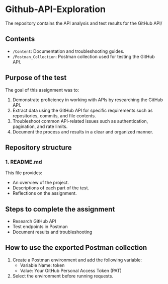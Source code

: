# Github-API-Exploration

The repository contains the API analysis and test results for the GitHub API/

## Contents
- `/Content`: Documentation and troubleshooting guides.
- `/Postman_Collection`: Postman collection used for testing the GitHub API.

## **Purpose of the test**

The goal of this assignment was to:
1. Demonstrate proficiency in working with APIs by researching the GitHub API.
2. Extract data using the GitHub API for specific requirements such as repositories, commits, and file contents.
3. Troubleshoot common API-related issues such as authentication, pagination, and rate limits.
4. Document the process and results in a clear and organized manner.

## **Repository structure**

### **1. README.md**
This file provides:
- An overview of the project.
- Descriptions of each part of the test.
- Reflections on the assignment.

  
## **Steps to complete the assignment**
- Research GitHub API
- Test endpoints in Postman
- Document results and troubleshooting

## **How to use the exported Postman collection**
1. Create a Postman environment and add the following variable:
   - Variable Name: token
   - Value: Your GitHub Personal Access Token (PAT)
2. Select the environment before running requests.
